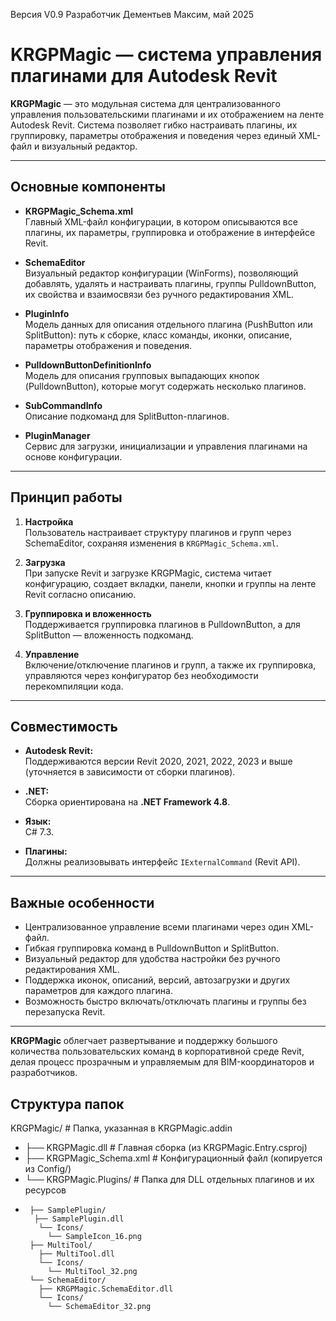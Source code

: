 Версия V0.9
Разработчик Дементьев Максим, май 2025
#
# KRGPMagic — система управления плагинами для Autodesk Revit

**KRGPMagic** — это модульная система для централизованного управления пользовательскими плагинами и их отображением на ленте Autodesk Revit. Система позволяет гибко настраивать плагины, их группировку, параметры отображения и поведения через единый XML-файл и визуальный редактор.

---

## Основные компоненты

- **KRGPMagic_Schema.xml**  
  Главный XML-файл конфигурации, в котором описываются все плагины, их параметры, группировка и отображение в интерфейсе Revit.

- **SchemaEditor**  
  Визуальный редактор конфигурации (WinForms), позволяющий добавлять, удалять и настраивать плагины, группы PulldownButton, их свойства и взаимосвязи без ручного редактирования XML.

- **PluginInfo**  
  Модель данных для описания отдельного плагина (PushButton или SplitButton): путь к сборке, класс команды, иконки, описание, параметры отображения и поведения.

- **PulldownButtonDefinitionInfo**  
  Модель для описания групповых выпадающих кнопок (PulldownButton), которые могут содержать несколько плагинов.

- **SubCommandInfo**  
  Описание подкоманд для SplitButton-плагинов.

- **PluginManager**  
  Сервис для загрузки, инициализации и управления плагинами на основе конфигурации.

---

## Принцип работы

1. **Настройка**  
   Пользователь настраивает структуру плагинов и групп через SchemaEditor, сохраняя изменения в `KRGPMagic_Schema.xml`.

2. **Загрузка**  
   При запуске Revit и загрузке KRGPMagic, система читает конфигурацию, создает вкладки, панели, кнопки и группы на ленте Revit согласно описанию.

3. **Группировка и вложенность**  
   Поддерживается группировка плагинов в PulldownButton, а для SplitButton — вложенность подкоманд.

4. **Управление**  
   Включение/отключение плагинов и групп, а также их группировка, управляются через конфигуратор без необходимости перекомпиляции кода.

---

## Совместимость

- **Autodesk Revit:**  
  Поддерживаются версии Revit 2020, 2021, 2022, 2023 и выше (уточняется в зависимости от сборки плагинов).

- **.NET:**  
  Сборка ориентирована на **.NET Framework 4.8**.

- **Язык:**  
  C# 7.3.

- **Плагины:**  
  Должны реализовывать интерфейс `IExternalCommand` (Revit API).

---

## Важные особенности

- Централизованное управление всеми плагинами через один XML-файл.
- Гибкая группировка команд в PulldownButton и SplitButton.
- Визуальный редактор для удобства настройки без ручного редактирования XML.
- Поддержка иконок, описаний, версий, автозагрузки и других параметров для каждого плагина.
- Возможность быстро включать/отключать плагины и группы без перезапуска Revit.

---
**KRGPMagic** облегчает развертывание и поддержку большого количества пользовательских команд в корпоративной среде Revit, делая процесс прозрачным и управляемым для BIM-координаторов и разработчиков.

## Структура папок

KRGPMagic/                   # Папка, указанная в KRGPMagic.addin
- ├── KRGPMagic.dll            # Главная сборка (из KRGPMagic.Entry.csproj) 
- ├── KRGPMagic_Schema.xml     # Конфигурационный файл (копируется из Config/)
- └── KRGPMagic.Plugins/       # Папка для DLL отдельных плагинов и их ресурсов 
-      ├── SamplePlugin/      
        ├── SamplePlugin.dll  
         └── Icons/
           └── SampleIcon_16.png 
       ├── MultiTool/
         ├── MultiTool.dll
         └── Icons/
           └── MultiTool_32.png 
       └── SchemaEditor/ 
         ├── KRGPMagic.SchemaEditor.dll 
         └── Icons/ 
           └── SchemaEditor_32.png
